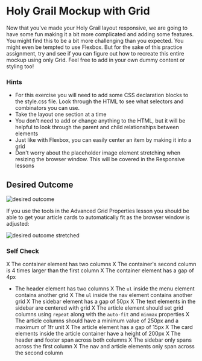 # Holy Grail Mockup with Grid

Now that you've made your Holy Grail layout responsive, we are going to have some fun making it a bit more complicated and adding some features. You might find this to be a bit more challenging than you expected. You might even be tempted to use Flexbox. But for the sake of this practice assignment, try and see if you can figure out how to recreate this entire mockup using only Grid. Feel free to add in your own dummy content or styling too!

### Hints
- For this exercise you will need to add some CSS declaration blocks to the style.css file. Look through the HTML to see what selectors and combinators you can use.
- Take the layout one section at a time
- You don't need to add or change anything to the HTML, but it will be helpful to look through the parent and child relationships between elements
- Just like with Flexbox, you can easily center an item by making it into a grid
- Don't worry about the placeholder image element stretching when resizing the browser window. This will be covered in the Responsive lessons

## Desired Outcome

![desired outcome](./desired-outcome.png)

If you use the tools in the Advanced Grid Properties lesson you should be able to get your article cards to automatically fit as the browser window is adjusted:

![desired outcome stretched](./desired-outcome-stretched.png)

### Self Check
X The container element has two columns
X The container's second column is 4 times larger than the first column
X The container element has a gap of 4px
- The header element has two columns
X The `ul` inside the menu element contains another grid
X The `ul` inside the nav element contains another grid
X The sidebar element has a gap of 50px
X The text elements in the sidebar are centered with grid
X The article element should set grid columns using `repeat` along with the `auto-fit` and `minmax` properties
X The article columns should have a minimum value of 250px and a maximum of 1fr unit
X The article element has a gap of 15px
X The card elements inside the article container have a height of 200px
X The header and footer span across both columns
X The sidebar only spans across the first column
X The nav and article elements only span across the second column

